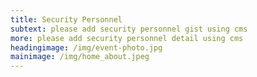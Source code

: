 ```yaml
---
title: Security Personnel
subtext: please add security personnel gist using cms
more: please add security personnel detail using cms
headingimage: /img/event-photo.jpg
mainimage: /img/home_about.jpeg
---
```

